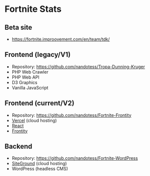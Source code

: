 # Fortnite Stats

## Beta site
- https://fortnite.improovement.com/en/team/tdk/

## Frontend (legacy/V1)
- Repository: https://github.com/nandotess/Tropa-Dunning-Kruger
- PHP Web Crawler
- PHP Web API
- D3 Graphics
- Vanilla JavaScript

## Frontend (current/V2)
- Repository: https://github.com/nandotess/Fortnite-Frontity
- [Vercel](https://vercel.com/) (cloud hosting)
- [React](https://reactjs.org/)
- [Frontity](https://frontity.org/)

## Backend
- Repository: https://github.com/nandotess/Fortnite-WordPress
- [SiteGround](https://www.siteground.com/) (cloud hosting)
- WordPress (headless CMS)
